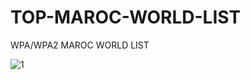 # TOP-MAROC-WORLD-LIST
WPA/WPA2 MAROC WORLD LIST


<img  alt="1" data-canonical-src="https://imgur.com/6kSTLSH
" style="max-width:100%;">
